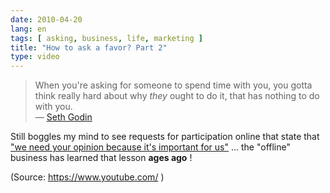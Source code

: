 ```yaml
---
date: 2010-04-20
lang: en
tags: [ asking, business, life, marketing ]
title: "How to ask a favor? Part 2"
type: video
---
```


> When you're asking for someone to spend time with you, you gotta think
> really hard about why *they* ought to do it, that has nothing to do
> with you.\
> — [Seth Godin](http://mixergy.com/how-to-ask/)

Still boggles my mind to see requests for participation online that
state that ["we need your opinion because it's important for
us"](http://www.linkedin.com/groupAnswers?viewQuestionAndAnswers=&discussionID=17697494&gid=65139&trk=EML_anet_qa_ttle-0Qt79xs2RVr6JBpnsJt7dBpSBA)
... the "offline" business has learned that lesson **ages ago** !

(Source: <https://www.youtube.com/> )

